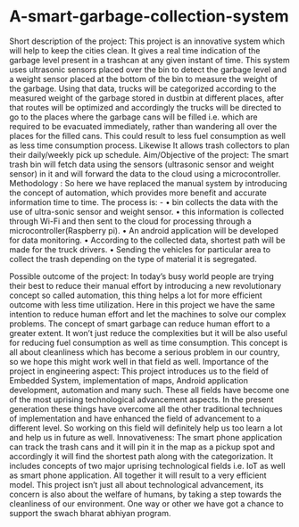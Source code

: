 # A-smart-garbage-collection-system
Short description of the project:
This project is an innovative system which will help to keep the cities clean. It gives a real
time indication of the garbage level present in a trashcan at any given instant of time. This
system uses ultrasonic sensors placed over the bin to detect the garbage level and a weight
sensor placed at the bottom of the bin to measure the weight of the garbage. Using that data,
trucks will be categorized according to the measured weight of the garbage stored in dustbin at
different places, after that routes will be optimized and accordingly the trucks will be directed
to go to the places where the garbage cans will be filled i.e. which are required to be evacuated
immediately, rather than wandering all over the places for the filled cans. This could result to
less fuel consumption as well as less time consumption process. Likewise It allows trash
collectors to plan their daily/weekly pick up schedule.
Aim/Objective of the project:
The smart trash bin will fetch data using the sensors (ultrasonic sensor and weight sensor) in it
and will forward the data to the cloud using a microcontroller.
Methodology :
So here we have replaced the manual system by introducing the concept of automation, which
provides more benefit and accurate information time to time. The process is: -
• bin collects the data with the use of ultra-sonic sensor and weight sensor.
• this information is collected through Wi-Fi and then sent to the cloud for processing
through a microcontroller(Raspberry pi).
• An android application will be developed for data monitoring.
• According to the collected data, shortest path will be made for the truck drivers.
• Sending the vehicles for particular area to collect the trash depending on the type of
material it is segregated.

Possible outcome of the project:
In today’s busy world people are trying their best to reduce their manual effort by introducing
a new revolutionary concept so called automation, this thing helps a lot for more efficient
outcome with less time utilization. Here in this project we have the same intention to reduce
human effort and let the machines to solve our complex problems. The concept of smart
garbage can reduce human effort to a greater extent. It won’t just reduce the complexities but
it will be also useful for reducing fuel consumption as well as time consumption. This concept
is all about cleanliness which has become a serious problem in our country, so we hope this
might work well in that field as well.
Importance of the project in engineering aspect:
This project introduces us to the field of Embedded System, implementation of maps, Android
application development, automation and many such. These all fields have become one of the
most uprising technological advancement aspects. In the present generation these things have
overcome all the other traditional techniques of implementation and have enhanced the field of
advancement to a different level. So working on this field will definitely help us too learn a lot
and help us in future as well.
Innovativeness:
The smart phone application can track the trash cans and it will pin it in the map as a pickup
spot and accordingly it will find the shortest path along with the categorization. It includes
concepts of two major uprising technological fields i.e. IoT as well as smart phone application.
All together it will result to a very efficient model. This project isn’t just all about
technological advancement, its concern is also about the welfare of humans, by taking a step
towards the cleanliness of our environment. One way or other we have got a chance to support
the swach bharat abhiyan program.
